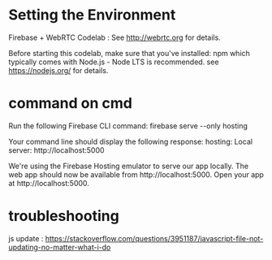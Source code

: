 # Setting the Environment 
Firebase + WebRTC Codelab : See http://webrtc.org for details.

Before starting this codelab, make sure that you've installed:
 npm which typically comes with Node.js - Node LTS is recommended.
 see https://nodejs.org/ for details.

# command on cmd
Run the following Firebase CLI command:
  firebase serve --only hosting

Your command line should display the following response:
  hosting: Local server: http://localhost:5000

We're using the Firebase Hosting emulator to serve our app locally. The web app should now be available from http://localhost:5000.
Open your app at http://localhost:5000.

# troubleshooting
js update : 
https://stackoverflow.com/questions/3951187/javascript-file-not-updating-no-matter-what-i-do
